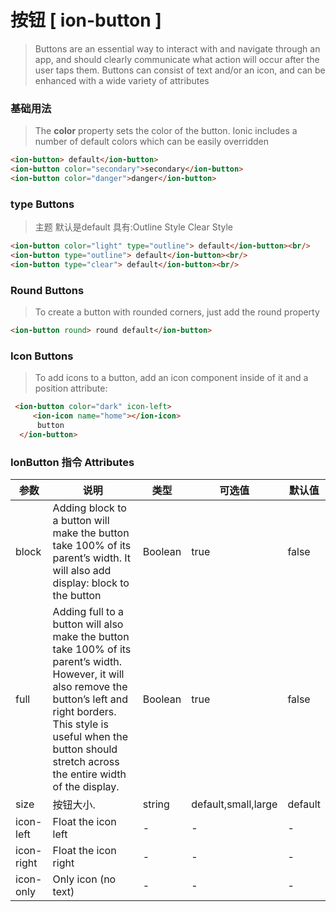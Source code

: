 # 按钮 [ ion-button ]
>Buttons are an essential way to interact with and navigate through an app, and should clearly communicate what action will occur after the user taps them. Buttons can consist of text and/or an icon, and can be enhanced with a wide variety of attributes

### 基础用法 
>The __color__ property sets the color of the button. Ionic includes a number of default colors which can be easily overridden 

```html
<ion-button> default</ion-button>
<ion-button color="secondary">secondary</ion-button>
<ion-button color="danger">danger</ion-button>
```

### type Buttons
> 主题 默认是default 具有:Outline Style Clear Style    
```html
<ion-button color="light" type="outline"> default</ion-button><br/>
<ion-button type="outline"> default</ion-button><br/>
<ion-button type="clear"> default</ion-button><br/>
```

### Round Buttons
>To create a button with rounded corners, just add the round property  
```html
<ion-button round> round default</ion-button>
```

### Icon Buttons
>To add icons to a button, add an icon component inside of it and a position attribute:  
```html
 <ion-button color="dark" icon-left>
     <ion-icon name="home"></ion-icon>
      button
  </ion-button>
```

### IonButton 指令 Attributes
| 参数      | 说明          | 类型      | 可选值                           | 默认值  |
|---------- |-------------- |---------- |--------------------------------  |-------- |
| block| Adding block to a button will make the button take 100% of its parent’s width. It will also add display: block to the button | Boolean | true | false |
| full | Adding full to a button will also make the button take 100% of its parent’s width. However, it will also remove the button’s left and right borders. This style is useful when the button should stretch across the entire width of the display. | Boolean | true | false |
| size | 按钮大小. | string | default,small,large | default |
| icon-left | Float the icon left | - | - | - |
| icon-right | Float the icon right | - | - | - |
| icon-only | Only icon (no text) | - | - | - |


